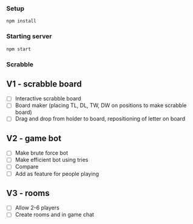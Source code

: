 ### Setup
```
npm install
```

### Starting server
```
npm start
```

### Scrabble 

## V1 - scrabble board
 - [ ] Interactive scrabble board
 - [ ] Board maker (placing TL, DL, TW, DW on positions to make scrabble board)
 - [ ] Drag and drop from holder to board, repositioning of letter on board

## V2 - game bot
- [ ] Make brute force bot
- [ ] Make efficient bot using tries
- [ ] Compare
- [ ] Add as feature for people playing

## V3 - rooms
- [ ] Allow 2-6 players
- [ ] Create rooms and in game chat
